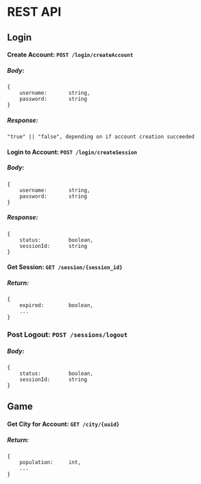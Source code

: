 # REST API

## Login

#### Create Account: `POST /login/createAccount`
##### Body:
```
{
    username:       string,
    password:       string
}
```

##### Response:
```
"true" || "false", depending on if account creation succeeded
```

#### Login to Account: `POST /login/createSession`
##### Body:
```
{
    username:       string,
    password:       string
}
```

##### Response:
```
{
    status:         boolean,
    sessionId:      string
}
```

#### Get Session: `GET /session/{session_id}`
##### Return:
```
{
    expired:        boolean,
    ...
}
```

### Post Logout: `POST /sessions/logout`
##### Body:
```
{
    status:         boolean,
    sessionId:      string
}
```


## Game

#### Get City for Account: `GET /city/{uuid}`
##### Return:
```
{
    population:     int,
    ...
}
```
